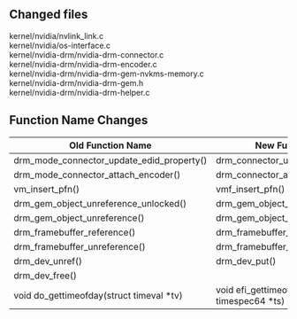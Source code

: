 ## Changed files

kernel/nvidia/nvlink_link.c\
kernel/nvidia/os-interface.c\
kernel/nvidia-drm/nvidia-drm-connector.c\
kernel/nvidia-drm/nvidia-drm-encoder.c\
kernel/nvidia-drm/nvidia-drm-gem-nvkms-memory.c\
kernel/nvidia-drm/nvidia-drm-gem.h\
kernel/nvidia-drm/nvidia-drm-helper.c

## Function Name Changes

| Old Function Name                         | New Function Name                            |
| ---                                       | ---                                          |
| drm_mode_connector_update_edid_property() | drm_connector_update_edid_property()         |
| drm_mode_connector_attach_encoder()       | drm_connector_attach_encoder()               |
| vm_insert_pfn()                           | vmf_insert_pfn()                             |
| drm_gem_object_unreference_unlocked()     | drm_gem_object_put_unlocked()                |
| drm_gem_object_unreference()              | drm_gem_object_put()                         |
| drm_framebuffer_reference()               | drm_framebuffer_get()                        |
| drm_framebuffer_unreference()	            | drm_framebuffer_put()                        |
| drm_dev_unref()                           | drm_dev_put()                                |
| drm_dev_free()                            |                                              |
| void do_gettimeofday(struct timeval *tv)  | void efi_gettimeofday(struct timespec64 *ts) |
